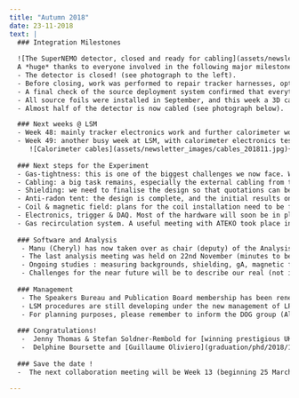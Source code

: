 ```yaml
---
title: "Autumn 2018"
date: 23-11-2018
text: |
  ### Integration Milestones
  
  ![The SuperNEMO detector, closed and ready for cabling](assets/newsletter_images/closed_detector.jpg ){:style="float: left;margin-right: 20px; width: 330px;"}
  A *huge* thanks to everyone involved in the following major milestones:
  - The detector is closed! (see photograph to the left). 
  - Before closing, work was performed to repair tracker harnesses, optical modules and the replacement of the Nylon film in front of the calorimeter.
  - A final check of the source deployment system confirmed that everything is still aligned following the attachment of the Italian tracker.
  - All source foils were installed in September, and this week a 3D camera survey of the source foil has been performed: now there’s a big job for our software experts to describe the geometry in our simulation package!
  - Almost half of the detector is now cabled (see photograph below).

  ### Next weeks @ LSM
  - Week 48: mainly tracker electronics work and further calorimeter work.
  - Week 49: another busy week at LSM, with calorimeter electronics tests including initial data-taking with the French main wall, in parallel with preparations for gas leak-checking.
     ![Calorimeter cables](assets/newsletter_images/cables_201811.jpg){:style="float: right;margin-left: 20px; width: 300px;"}
     
  ### Next steps for the Experiment
  - Gas-tightness: this is one of the biggest challenges we now face. We have started to discuss the strategy, but we will need help from many people.
  - Cabling: a big task remains, especially the external cabling from the patch panels to the electronics racks for the tracker.
  - Shielding: we need to finalise the design so that quotations can be obtained. A significant fraction of the funding is now secured, thanks to the help of our Dubna colleagues. 
  - Anti-radon tent: the design is complete, and the initial results on the materials look promising (Doc-DB 4771)
  - Coil & magnetic field: plans for the coil installation need to be finalised. Magnetic shields need to be installed on X-Wall and Veto optical modules. 
  - Electronics, trigger & DAQ. Most of the hardware will soon be in place @ LSM, but a lot of work will be required to commission the full readout chain.
  - Gas recirculation system. A useful meeting with ATEKO took place in Prague and we hope to see designs for this system soon.
   
  ### Software and Analysis
   - Manu (Cheryl) has now taken over as chair (deputy) of the Analysis Board. Many thanks to Yorck for his work leading this effort over the last 2 years.
   - The last analysis meeting was held on 22nd November (minutes to be posted shortly).
   - Ongoing studies : measuring backgrounds, shielding, gA, magnetic field, machine learning techniques, etc.
   - Challenges for the near future will be to describe our real (not ideal!) detector including geometry from surveys, channel-by-channel efficiencies & resolutions, etc.
   
  ### Management
   - The Speakers Bureau and Publication Board membership has been renewed: Cheryl & Laurent will join the spokespersons, Ivan & Serge, with Karol in the chair. Many thanks to former members including Fabrice, Ruben & Jenny. 
   - LSM procedures are still developing under the new management of LPSC Grenoble. We will keep you informed of developments.
   - For planning purposes, please remember to inform the DOG group (Alessandro & Yves) of your plans, 1 month in advance.
   
  ### Congratulations!
   -  Jenny Thomas & Stefan Soldner-Rembold for [winning prestigious UK Institute of Physics prizes](supernemo/2018/11/21/medals.html) (the Faraday and Chadwick prizes, respectively).
   -  Delphine Boursette and [Guillaume Oliviero](graduation/phd/2018/10/16/guillaume.html) for passing their PhD vivas. Many thanks for all their contributions and we wish them all the best for the future!
   
  ### Save the date !
  -  The next collaboration meeting will be Week 13 (beginning 25 March 2019) or Week 16 (beginning 15 April 2019). Exact dates and location TBC (soon).

---
```

